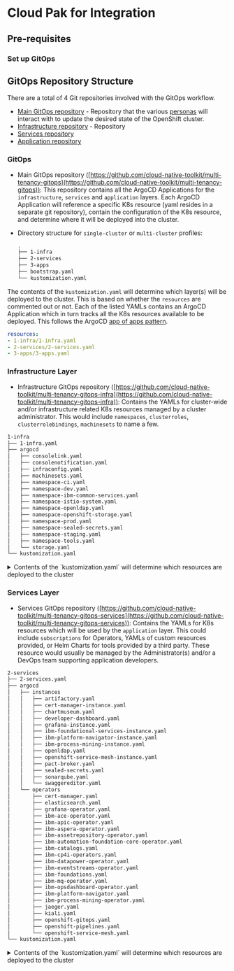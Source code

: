 # Cloud Pak for Integration
## Pre-requisites
### Set up GitOps
## GitOps Repository Structure
There are a total of 4 Git repositories involved with the GitOps workflow.

- [Main GitOps repository](https://github.com/cloud-native-toolkit/multi-tenancy-gitops) - Repository that the various [personas](#personas) will interact with to update the desired state of the OpenShift cluster.
- [Infrastructure repository](https://github.com/cloud-native-toolkit/multi-tenancy-gitops-infra) - Repository
- [Services repository](https://github.com/cloud-native-toolkit/multi-tenancy-gitops-services)
- [Application repository](https://github.com/cloud-native-toolkit-demos/multi-tenancy-gitops-apps)


### **GitOps**
- Main GitOps repository ([https://github.com/cloud-native-toolkit/multi-tenancy-gitops](https://github.com/cloud-native-toolkit/multi-tenancy-gitops)): This repository contains all the ArgoCD Applications for  the `infrastructure`, `services` and `application` layers.  Each ArgoCD Application will reference a specific K8s resource (yaml resides in a separate git repository), contain the configuration of the K8s resource, and determine where it will be deployed into the cluster.

- Directory structure for `single-cluster` or `multi-cluster` profiles:

    ```bash
    .
    ├── 1-infra
    ├── 2-services
    ├── 3-apps
    ├── bootstrap.yaml
    └── kustomization.yaml
    ```

The contents of the `kustomization.yaml` will determine which layer(s) will be deployed to the cluster.  This is based on whether the `resources` are commented out or not.  Each of the listed YAMLs contains an ArgoCD Application which in turn tracks all the K8s resources available to be deployed.  This follows the ArgoCD [app of apps pattern](https://argo-cd.readthedocs.io/en/stable/operator-manual/cluster-bootstrapping/#app-of-apps-pattern).

```yaml
resources:
- 1-infra/1-infra.yaml
- 2-services/2-services.yaml
- 3-apps/3-apps.yaml
```


### **Infrastructure Layer**
- Infrastructure GitOps repository ([https://github.com/cloud-native-toolkit/multi-tenancy-gitops-infra](https://github.com/cloud-native-toolkit/multi-tenancy-gitops-infra)): Contains the YAMLs for cluster-wide and/or infrastructure related K8s resources managed by a cluster administrator.  This would include `namespaces`, `clusterroles`, `clusterrolebindings`, `machinesets` to name a few.

```bash
1-infra
├── 1-infra.yaml
├── argocd
│   ├── consolelink.yaml
│   ├── consolenotification.yaml
│   ├── infraconfig.yaml
│   ├── machinesets.yaml
│   ├── namespace-ci.yaml
│   ├── namespace-dev.yaml
│   ├── namespace-ibm-common-services.yaml
│   ├── namespace-istio-system.yaml
│   ├── namespace-openldap.yaml
│   ├── namespace-openshift-storage.yaml
│   ├── namespace-prod.yaml
│   ├── namespace-sealed-secrets.yaml
│   ├── namespace-staging.yaml
│   ├── namespace-tools.yaml
│   └── storage.yaml
└── kustomization.yaml
```

<details>
<summary> Contents of the `kustomization.yaml` will determine which resources are deployed to the cluster</summary>

```yaml
resources:
- argocd/consolelink.yaml
- argocd/consolenotification.yaml
- argocd/namespace-ibm-common-services.yaml
- argocd/namespace-ci.yaml
- argocd/namespace-dev.yaml
- argocd/namespace-staging.yaml
#- argocd/namespace-prod.yaml
#- argocd/namespace-istio-system.yaml
#- argocd/namespace-openldap.yaml
- argocd/namespace-sealed-secrets.yaml
- argocd/namespace-tools.yaml
#- argocd/namespace-openshift-storage.yaml
#- argocd/operator-ocs.yaml
#- argocd/refarch-infraconfig.yaml
#- argocd/refarch-machinesets.yaml
```

</details>


### **Services Layer**
- Services GitOps repository ([https://github.com/cloud-native-toolkit/multi-tenancy-gitops-services](https://github.com/cloud-native-toolkit/multi-tenancy-gitops-services)): Contains the YAMLs for K8s resources which will be used by the `application` layer.  This could include `subscriptions` for Operators, YAMLs of custom resources provided, or Helm Charts for tools provided by a third party.  These resource would usually be managed by the Administrator(s) and/or a DevOps team supporting application developers.

```bash
2-services
├── 2-services.yaml
├── argocd
│   ├── instances
│   │   ├── artifactory.yaml
│   │   ├── cert-manager-instance.yaml
│   │   ├── chartmuseum.yaml
│   │   ├── developer-dashboard.yaml
│   │   ├── grafana-instance.yaml
│   │   ├── ibm-foundational-services-instance.yaml
│   │   ├── ibm-platform-navigator-instance.yaml
│   │   ├── ibm-process-mining-instance.yaml
│   │   ├── openldap.yaml
│   │   ├── openshift-service-mesh-instance.yaml
│   │   ├── pact-broker.yaml
│   │   ├── sealed-secrets.yaml
│   │   ├── sonarqube.yaml
│   │   └── swaggereditor.yaml
│   └── operators
│       ├── cert-manager.yaml
│       ├── elasticsearch.yaml
│       ├── grafana-operator.yaml
│       ├── ibm-ace-operator.yaml
│       ├── ibm-apic-operator.yaml
│       ├── ibm-aspera-operator.yaml
│       ├── ibm-assetrepository-operator.yaml
│       ├── ibm-automation-foundation-core-operator.yaml
│       ├── ibm-catalogs.yaml
│       ├── ibm-cp4i-operators.yaml
│       ├── ibm-datapower-operator.yaml
│       ├── ibm-eventstreams-operator.yaml
│       ├── ibm-foundations.yaml
│       ├── ibm-mq-operator.yaml
│       ├── ibm-opsdashboard-operator.yaml
│       ├── ibm-platform-navigator.yaml
│       ├── ibm-process-mining-operator.yaml
│       ├── jaeger.yaml
│       ├── kiali.yaml
│       ├── openshift-gitops.yaml
│       ├── openshift-pipelines.yaml
│       └── openshift-service-mesh.yaml
└── kustomization.yaml
```


<details>
<summary> Contents of the `kustomization.yaml` will determine which resources are deployed to the cluster</summary>

```yaml
resources:
# IBM Software
- argocd/operators/ibm-ace-operator.yaml
#- argocd/operators/ibm-apic-operator.yaml
#- argocd/operators/ibm-aspera-operator.yaml
#- argocd/operators/ibm-assetrepository-operator.yaml
#- argocd/operators/ibm-cp4i-operators.yaml
#- argocd/operators/ibm-datapower-operator.yaml
#- argocd/operators/ibm-eventstreams-operator.yaml
#- argocd/operators/ibm-mq-operator.yaml
#- argocd/operators/ibm-opsdashboard-operator.yaml
#- argocd/operators/ibm-process-mining-operator.yaml
#- argocd/instances/ibm-process-mining-instance.yaml
- argocd/operators/ibm-platform-navigator.yaml
- argocd/instances/ibm-platform-navigator-instance.yaml

# IBM Foundations / Common Services
- argocd/operators/ibm-foundations.yaml
- argocd/instances/ibm-foundational-services-instance.yaml
- argocd/operators/ibm-automation-foundation-core-operator.yaml

# IBM Catalogs
- argocd/operators/ibm-catalogs.yaml

# Required for IBM MQ
#- argocd/instances/openldap.yaml
# Required for IBM ACE, IBM MQ
#- argocd/operators/cert-manager.yaml
#- argocd/instances/cert-manager-instance.yaml

# Sealed Secrets
- argocd/instances/sealed-secrets.yaml

# CICD
#- argocd/operators/grafana-operator.yaml
#- argocd/instances/grafana-instance.yaml
#- argocd/instances/artifactory.yaml
#- argocd/instances/chartmuseum.yaml
#- argocd/instances/developer-dashboard.yaml
#- argocd/instances/swaggereditor.yaml
#- argocd/instances/sonarqube.yaml
#- argocd/instances/pact-broker.yaml
# In OCP 4.7+ we need to install openshift-pipelines and possibly privileged scc to the pipeline serviceaccount
- argocd/operators/openshift-pipelines.yaml

# Service Mesh
#- argocd/operators/elasticsearch.yaml
#- argocd/operators/jaeger.yaml
#- argocd/operators/kiali.yaml
#- argocd/operators/openshift-service-mesh.yaml
```

</details>



